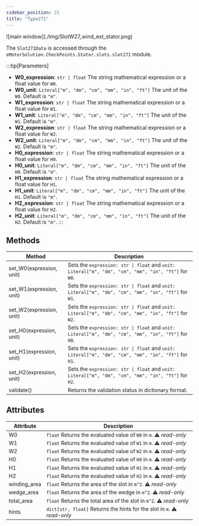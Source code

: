 ```yaml
---
sidebar_position: 21
title: "Type271"
---
```


<p class="ems">![main window](./img/SlotW27_wind_ext_stator.png)</p>

The `Slot271Data` is accessed through the `eMotorSolution.CheckPoints.Stator.slots.slot271` module.

:::tip[Parameters]
- **W0_expression**: `str | float` The string mathematical expression or a float value for `W0`.
- **W0_unit**: `Literal["m", "dm", "cm", "mm", "in", "ft"]` The unit of the `W0`. Default is `"m"`.
- **W1_expression**: `str | float` The string mathematical expression or a float value for `W1`.
- **W1_unit**: `Literal["m", "dm", "cm", "mm", "in", "ft"]` The unit of the `W1`. Default is `"m"`.
- **W2_expression**: `str | float` The string mathematical expression or a float value for `W2`.
- **W2_unit**: `Literal["m", "dm", "cm", "mm", "in", "ft"]` The unit of the `W2`. Default is `"m"`.
- **H0_expression**: `str | float` The string mathematical expression or a float value for `H0`.
- **H0_unit**: `Literal["m", "dm", "cm", "mm", "in", "ft"]` The unit of the `H0`. Default is `"m"`.
- **H1_expression**: `str | float` The string mathematical expression or a float value for `H1`.
- **H1_unit**: `Literal["m", "dm", "cm", "mm", "in", "ft"]` The unit of the `H1`. Default is `"m"`.
- **H2_expression**: `str | float` The string mathematical expression or a float value for `H2`.
- **H2_unit**: `Literal["m", "dm", "cm", "mm", "in", "ft"]` The unit of the `H2`. Default is `"m"`.
:::

## Methods
| Method | Description |
|--------|-------------|
| set_W0(expression, unit) | Sets the `expression: str \| float` and `unit: Literal["m", "dm", "cm", "mm", "in", "ft"]` for `W0`. |
| set_W1(expression, unit) | Sets the `expression: str \| float` and `unit: Literal["m", "dm", "cm", "mm", "in", "ft"]` for `W1`. |
| set_W2(expression, unit) | Sets the `expression: str \| float` and `unit: Literal["m", "dm", "cm", "mm", "in", "ft"]` for `W2`. |
| set_H0(expression, unit) | Sets the `expression: str \| float` and `unit: Literal["m", "dm", "cm", "mm", "in", "ft"]` for `H0`. |
| set_H1(expression, unit) | Sets the `expression: str \| float` and `unit: Literal["m", "dm", "cm", "mm", "in", "ft"]` for `H1`. |
| set_H2(expression, unit) | Sets the `expression: str \| float` and `unit: Literal["m", "dm", "cm", "mm", "in", "ft"]` for `H2`. |
| validate() | Returns the validation status in dictionary format. |

## Attributes
| Attribute | Description |
|---|---|
| W0 | `float` Returns the evaluated value of `W0` in `m`. :warning: *read-only* |
| W1 | `float` Returns the evaluated value of `W1` in `m`. :warning: *read-only* |
| W2 | `float` Returns the evaluated value of `W2` in `m`. :warning: *read-only* |
| H0 | `float` Returns the evaluated value of `H0` in `m`. :warning: *read-only* |
| H1 | `float` Returns the evaluated value of `H1` in `m`. :warning: *read-only* |
| H2 | `float` Returns the evaluated value of `H2` in `m`. :warning: *read-only* |
| winding_area | `float` Returns the area of the slot in `m^2`. :warning: *read-only* |
| wedge_area | `float` Returns the area of the wedge in `m^2`. :warning: *read-only* |
| total_area | `float` Returns the total area of the slot in `m^2`. :warning: *read-only* |
| hints | `dict[str, float]` Returns the hints for the slot in `m`. :warning: *read-only* |
